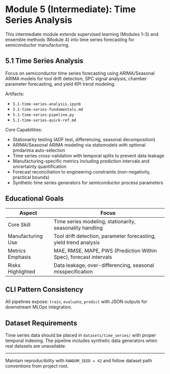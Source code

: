 # Module 5 (Intermediate): Time Series Analysis

This intermediate module extends supervised learning (Modules 1–3) and ensemble methods (Module 4) into time series forecasting for semiconductor manufacturing.

## 5.1 Time Series Analysis

Focus on semiconductor time series forecasting using ARIMA/Seasonal ARIMA models for tool drift detection, SPC signal analysis, chamber parameter forecasting, and yield KPI trend modeling.

Artifacts:

- `5.1-time-series-analysis.ipynb`
- `5.1-time-series-fundamentals.md`  
- `5.1-time-series-pipeline.py`
- `5.1-time-series-quick-ref.md`

Core Capabilities:

- Stationarity testing (ADF test, differencing, seasonal decomposition)
- ARIMA/Seasonal ARIMA modeling via statsmodels with optional pmdarima auto-selection
- Time series cross-validation with temporal splits to prevent data leakage
- Manufacturing-specific metrics including prediction intervals and uncertainty quantification
- Forecast reconciliation to engineering constraints (non-negativity, practical bounds)
- Synthetic time series generators for semiconductor process parameters

## Educational Goals

| Aspect | Focus |
|--------|-------|
| Core Skill | Time series modeling, stationarity, seasonality handling |
| Manufacturing Use | Tool drift detection, parameter forecasting, yield trend analysis |
| Metrics Emphasis | MAE, RMSE, MAPE, PWS (Prediction Within Spec), forecast intervals |
| Risks Highlighted | Data leakage, over-differencing, seasonal misspecification |

## CLI Pattern Consistency

All pipelines expose: `train`, `evaluate`, `predict` with JSON outputs for downstream MLOps integration.

## Dataset Requirements

Time series data should be placed in `datasets/time_series/` with proper temporal indexing. The pipeline includes synthetic data generators when real datasets are unavailable.

---
Maintain reproducibility with `RANDOM_SEED = 42` and follow dataset path conventions from project root.